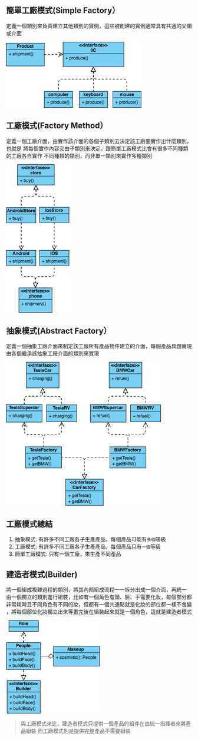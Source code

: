 ## 簡單工廠模式(Simple Factory）
定義一個類別來負責建立其他類別的實例，這些被創建的實例通常具有共通的父類或介面

![](Simple-Factory.png)

## 工廠模式(Factory Method）
定義一個工廠介面，由實作該介面的各個子類別去決定該工廠要實作出什麼類別，也就是
將每個實作內容交由子類別來決定，跟簡單工廠模式比會有很多不同種類的工廠各自實作
不同種類的類別，而非單一類別來實作多種類別

![](Factory-Pattern.png)
 
## 抽象模式(Abstract Factory）
定義一個抽象工廠介面來制定該工廠所有產品物件建立的介面，每個產品具題實現由各個繼承該抽象工廠介面的類別來實現

![](Abstract-Factory.png)
 
## 工廠模式總結
 1. 抽象模式: 有許多不同工廠各子生產產品，每個產品可能有`多個`等級
 2. 工廠模式: 有許多不同工廠各子生產產品，每個產品只有`一個`等級
 3. 簡單工廠模式: 只有一個工廠，來生產不同產品

## 建造者模式(Builder)
將一個組成複雜過程的類別，將其內部組成流程一一拆分出成一個介面，再統一
由一個獨立的類別進行組裝，比如有一個角色有頭、臉、手需要化妝，每個部分都
非常耗時且不同角色有不同的妝，但都有一個共通點就是化妝的部位都一樣不會變
，將每個部位化妝獨立出來等畫完後在組裝起來就是一個角色，這就是建造者模式

![](Builder.png)

> 與工廠模式來比，建造者模式只提供一個產品的組件在由統一指揮者來將產品組裝
而工廠模式則是提供完整產品不需要組裝